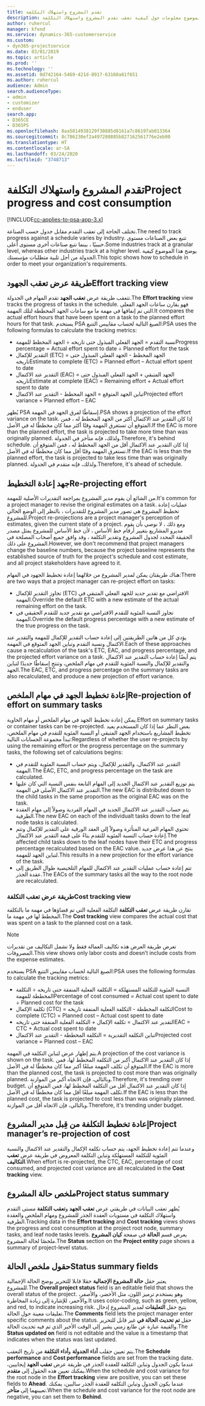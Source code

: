 ```yaml
---
title: تقدم المشروع واستهلاك التكلفة‬
description: يقدم هذا الموضوع معلومات حول كيفية تعقب تقدم المشروع واستهلاك التكلفة.
author: ruhercul
manager: kfend
ms.service: dynamics-365-customerservice
ms.custom:
- dyn365-projectservice
ms.date: 03/01/2019
ms.topic: article
ms.prod: ''
ms.technology: ''
ms.assetid: 0d742164-5469-421d-8917-63160a81f651
ms.author: ruhercul
audience: Admin
search.audienceType:
- admin
- customizer
- enduser
search.app:
- D365CE
- D365PS
ms.openlocfilehash: 8aa5814938129f30885d8161a7c86197ab013364
ms.sourcegitcommit: 8c786230ef2a497280885b827162561776e2eb00
ms.translationtype: HT
ms.contentlocale: ar-SA
ms.lasthandoff: 03/24/2020
ms.locfileid: "3748713"
---
```

# <a name="project-progress-and-cost-consumption"></a><span data-ttu-id="a8bf9-103">تقدم المشروع واستهلاك التكلفة‬</span><span class="sxs-lookup"><span data-stu-id="a8bf9-103">Project progress and cost consumption</span></span>

[!INCLUDE[cc-applies-to-psa-app-3.x](../includes/cc-applies-to-psa-app-3x.md)]

<span data-ttu-id="a8bf9-104">تختلف الحاجة إلى تعقب التقدم مقابل جدول حسب الصناعة.</span><span class="sxs-lookup"><span data-stu-id="a8bf9-104">The need to track progress against a schedule varies by industry.</span></span> <span data-ttu-id="a8bf9-105">تتبع بعض الصناعات مستوى حبيبيًا ، بينما تتبع صناعات أخرى مستوى أعلى.</span><span class="sxs-lookup"><span data-stu-id="a8bf9-105">Some industries track at a granular level, whereas other industries track at a higher level.</span></span> <span data-ttu-id="a8bf9-106">يوضح هذا الموضوع كيفية الجدولة من أجل تلبية متطلبات مؤسستك.</span><span class="sxs-lookup"><span data-stu-id="a8bf9-106">This topic shows how to schedule in order to meet your organization's requirements.</span></span>

## <a name="effort-tracking-view"></a><span data-ttu-id="a8bf9-107">طريقة عرض تعقب الجهود</span><span class="sxs-lookup"><span data-stu-id="a8bf9-107">Effort tracking view</span></span>

<span data-ttu-id="a8bf9-108">تتعقب طريقة عرض **تعقب الجهد** تقدم المهام في الجدولة.</span><span class="sxs-lookup"><span data-stu-id="a8bf9-108">The **Effort tracking** view tracks the progress of tasks in the schedule.</span></span> <span data-ttu-id="a8bf9-109">فهو يقارن ساعات الجهد الفعلي التي تم إنفاقها في مهمة ما مع ساعات الجهد المخططة لتلك المهمة.</span><span class="sxs-lookup"><span data-stu-id="a8bf9-109">It compares the actual effort hours that have been spent on a task to the planned effort hours for that task.</span></span> <span data-ttu-id="a8bf9-110">يستخدم PSA الصيغ التالية لحساب مقاييس التتبع:</span><span class="sxs-lookup"><span data-stu-id="a8bf9-110">PSA uses the following formulas to calculate the tracking metrics:</span></span>

- <span data-ttu-id="a8bf9-111">نسبة التقدم = الجهد الفعلي المبذول حتى تاريخه ÷ الجهد المخطط للمهمة</span><span class="sxs-lookup"><span data-stu-id="a8bf9-111">Progress percentage = Actual effort spent to date ÷ Planned effort for the task</span></span> 
- <span data-ttu-id="a8bf9-112">التقدير للإكمال (ETC) = الجهد المخطط - الجهد الفعلي المبذول حتى تاريخه</span><span class="sxs-lookup"><span data-stu-id="a8bf9-112">Estimate to complete (ETC) = Planned effort – Actual effort spent to date</span></span> 
- <span data-ttu-id="a8bf9-113">التقدير عند الاكتمال (EAC) = الجهد المتبقي + الجهد الفعلي المبذول حتى تاريخه</span><span class="sxs-lookup"><span data-stu-id="a8bf9-113">Estimate at complete (EAC) = Remaining effort + Actual effort spent to date</span></span> 
- <span data-ttu-id="a8bf9-114">تباين الجهد المتوقع = الجهد المخطط - التقدير عند الاكتمال</span><span class="sxs-lookup"><span data-stu-id="a8bf9-114">Projected effort variance = Planned effort – EAC</span></span>

<span data-ttu-id="a8bf9-115">يُظهر PSA إسقاطًا لفرق الجهد في المهمة.</span><span class="sxs-lookup"><span data-stu-id="a8bf9-115">PSA shows a projection of the effort variance on the task.</span></span> <span data-ttu-id="a8bf9-116">إذا كان التقدير عند الاكتمال أكثر من الجهد المخطط له ، فمن المتوقع أن تستغرق المهمة وقتًا أكثر مما كان مخططًا له في الأصل.</span><span class="sxs-lookup"><span data-stu-id="a8bf9-116">If the EAC is more than the planned effort, the task is projected to take more time than was originally planned.</span></span> <span data-ttu-id="a8bf9-117">ولذلك، فإنه متأخر في الجدولة.</span><span class="sxs-lookup"><span data-stu-id="a8bf9-117">Therefore, it's behind schedule.</span></span> <span data-ttu-id="a8bf9-118">إذا كان التقدير عند الاكتمال أقل من الجهد المخطط له ، فمن المتوقع أن تستغرق المهمة وقتًا أقل مما كان مخططًا له في الأصل.</span><span class="sxs-lookup"><span data-stu-id="a8bf9-118">If the EAC is less than the planned effort, the task is projected to take less time than was originally planned.</span></span> <span data-ttu-id="a8bf9-119">ولذلك، فإنه متقدم في الجدولة.</span><span class="sxs-lookup"><span data-stu-id="a8bf9-119">Therefore, it's ahead of schedule.</span></span>

## <a name="re-projecting-effort"></a><span data-ttu-id="a8bf9-120">جهد إعادة التخطيط</span><span class="sxs-lookup"><span data-stu-id="a8bf9-120">Re-projecting effort</span></span>

<span data-ttu-id="a8bf9-121">من الشائع أن يقوم مدير المشروع بمراجعة التقديرات الأصلية للمهمة.</span><span class="sxs-lookup"><span data-stu-id="a8bf9-121">It's common for a project manager to revise the original estimates on a task.</span></span> <span data-ttu-id="a8bf9-122">عمليات إعادة تخطيط المشروع هي تصور مدير المشروع للتقديرات ، بالنظر إلى الوضع الحالي للمشروع.</span><span class="sxs-lookup"><span data-stu-id="a8bf9-122">Project re-projections are a project manager's perception of estimates, given the current state of a project.</span></span> <span data-ttu-id="a8bf9-123">ومع ذلك ، لا نوصي بأن يقوم مديرو المشاريع بتغيير أرقام خط الأساس ، لأن خط الأساس للمشروع يمثل مصدر الحقيقة المحدد لجدول المشروع وتقدير التكلفة ، وقد وافق جميع أصحاب المصلحة في المشروع على ذلك.</span><span class="sxs-lookup"><span data-stu-id="a8bf9-123">However, we don't recommend that project managers change the baseline numbers, because the project baseline represents the established source of truth for the project's schedule and cost estimate, and all project stakeholders have agreed to it.</span></span>

<span data-ttu-id="a8bf9-124">هناك طريقتان يمكن لمدير المشروع من خلالهما إعادة تخطيط الجهود في المهام:</span><span class="sxs-lookup"><span data-stu-id="a8bf9-124">There are two ways that a project manager can re-project effort on tasks:</span></span>

- <span data-ttu-id="a8bf9-125">تجاوز التقدير للإكمال (ETC) الافتراضي مع تقدير جديد للجهد الفعلي المتبقي في المهمة.</span><span class="sxs-lookup"><span data-stu-id="a8bf9-125">Override the default ETC with a new estimate of the actual remaining effort on the task.</span></span> 
- <span data-ttu-id="a8bf9-126">تجاوز النسبة المئوية للتقدم الافتراضي مع تقدير جديد للتقدم الحقيقي في المهمة.</span><span class="sxs-lookup"><span data-stu-id="a8bf9-126">Override the default progress percentage with a new estimate of the true progress on the task.</span></span>

<span data-ttu-id="a8bf9-127">يؤدي كل من هاتين الطريقتين إلى إعادة حساب التقدير للإكمال للمهمة والتقدير عند الاكتمال ونسبة التقدم وتباين الجهد المتوقع في المهمة.</span><span class="sxs-lookup"><span data-stu-id="a8bf9-127">Each of these approaches cause a recalculation of the task's ETC, EAC, and progress percentage, and the projected effort variance on a task.</span></span> <span data-ttu-id="a8bf9-128">يتم أيضًا إعادة حساب التقدير عند الاكتمال والتقدير للإكمال والنسبة المئوية للتقدم في مهام الملخص، وتنتج إسقاطًا جديدًا لتباين الجهد.</span><span class="sxs-lookup"><span data-stu-id="a8bf9-128">The EAC, ETC, and progress percentage on the summary tasks are also recalculated, and produce a new projection of effort variance.</span></span>

## <a name="re-projection-of-effort-on-summary-tasks"></a><span data-ttu-id="a8bf9-129">إعادة تخطيط الجهد في مهام الملخص</span><span class="sxs-lookup"><span data-stu-id="a8bf9-129">Re-projection of effort on summary tasks</span></span>

<span data-ttu-id="a8bf9-130">يمكن إعادة تخطيط الجهد في مهام الملخص أو مهام الحاوية.</span><span class="sxs-lookup"><span data-stu-id="a8bf9-130">Effort on summary tasks or container tasks can be re-projected.</span></span> <span data-ttu-id="a8bf9-131">بغض النظر عما إذا كان المستخدم يعيد تخطيط المشاريع باستخدام الجهد المتبقي أو النسبة المئوية للتقدم في مهام الملخص، تبدأ مجموعة الحسابات التالية:</span><span class="sxs-lookup"><span data-stu-id="a8bf9-131">Regardless of whether the user re-projects by using the remaining effort or the progress percentage on the summary tasks, the following set of calculations begins:</span></span>

- <span data-ttu-id="a8bf9-132">التقدير عند الاكتمال، والتقدير للإكمال، ويتم حساب النسبة المئوية للتقدم في المهمة.</span><span class="sxs-lookup"><span data-stu-id="a8bf9-132">The EAC, ETC, and progress percentage on the task are calculated.</span></span>
- <span data-ttu-id="a8bf9-133">يتم توزيع التقدير عند الاكتمال الجديد إلى المهام التابعة بنفس النسبة التي كان عليها التقدير عند الاكتمال الأصلي في المهمة.</span><span class="sxs-lookup"><span data-stu-id="a8bf9-133">The new EAC is distributed down to the child tasks in the same proportion as the original EAC was on the task.</span></span>
- <span data-ttu-id="a8bf9-134">يتم حساب التقدير عند الاكتمال الجديد في المهام الفردية وصولاً إلى مهام العقدة الطرفية.</span><span class="sxs-lookup"><span data-stu-id="a8bf9-134">The new EAC on each of the individualt tasks down to the leaf node tasks is calculated.</span></span> 
- <span data-ttu-id="a8bf9-135">تحتوي المهام الفرعية المتأثرة وصولاً إلى العقد الورقية على التقدير للإكمال وتتم إعادة حساب النسبة المئوية للتقدم بناءً على قيمة التقدير عند الاكتمال.</span><span class="sxs-lookup"><span data-stu-id="a8bf9-135">The affected child tasks down to the leaf nodes have their ETC and progress percentage recalculated based on the EAC value.</span></span> <span data-ttu-id="a8bf9-136">ينتج عن هذا عرض جديد لتباين الجهد للمهمة.</span><span class="sxs-lookup"><span data-stu-id="a8bf9-136">This results in a new projection for the effort variance of the task.</span></span> 
- <span data-ttu-id="a8bf9-137">تتم إعادة حساب عمليات التقدير عند الاكتمال للمهام التلخيصية طوال الطريق إلى عقدة الجذر.</span><span class="sxs-lookup"><span data-stu-id="a8bf9-137">The EACs of the summary tasks all the way to the root node are recalculated.</span></span>

### <a name="cost-tracking-view"></a><span data-ttu-id="a8bf9-138">طريقة عرض تعقب التكلفة</span><span class="sxs-lookup"><span data-stu-id="a8bf9-138">Cost tracking view</span></span> 

<span data-ttu-id="a8bf9-139">تقارن طريقة عرض **تعقب التكلفة** التكلفة الفعلية التي تم قضاؤها في مهمة ما بالتكلفة المخطط لها في مهمة ما.</span><span class="sxs-lookup"><span data-stu-id="a8bf9-139">The **Cost tracking** view compares the actual cost that was spent on a task to the planned cost on a task.</span></span> 

> [!NOTE]
> <span data-ttu-id="a8bf9-140">تعرض طريقة العرض هذه تكاليف العمالة فقط ولا تشمل التكاليف من تقديرات المصروفات.</span><span class="sxs-lookup"><span data-stu-id="a8bf9-140">This view shows only labor costs and doesn’t include costs from the expense estimates.</span></span> 

<span data-ttu-id="a8bf9-141">يستخدم PSA الصيغ التالية لحساب مقاييس التتبع:</span><span class="sxs-lookup"><span data-stu-id="a8bf9-141">PSA uses the following formulas to calculate the tracking metrics:</span></span>

- <span data-ttu-id="a8bf9-142">النسبة المئوية للتكلفة المستهلكة = التكلفة الفعلية المنفقة حتى تاريخه ÷ التكلفة المخططة للمهمة</span><span class="sxs-lookup"><span data-stu-id="a8bf9-142">Percentage of cost consumed = Actual cost spent to date ÷ Planned cost for the task</span></span>
- <span data-ttu-id="a8bf9-143">تكلفة الإكمال (CTC) = التكلفة المخططة - التكلفة الفعلية المنفقة تاريخه</span><span class="sxs-lookup"><span data-stu-id="a8bf9-143">Cost to complete (CTC) = Planned cost – Actual cost spent to date</span></span>
- <span data-ttu-id="a8bf9-144">التقدير عند الاكتمال = تكلفة الإكمال + التكلفة الفعلية المنفقة حتى تاريخه</span><span class="sxs-lookup"><span data-stu-id="a8bf9-144">EAC = CTC + Actual cost spent to date</span></span>
- <span data-ttu-id="a8bf9-145">تباين التكلفة التقديرية = التكلفة المخططة - التقدير عند الاكتمال</span><span class="sxs-lookup"><span data-stu-id="a8bf9-145">Projected cost variance = Planned cost – EAC</span></span>

<span data-ttu-id="a8bf9-146">يتم إظهار عرض لتباين التكلفة في المهمة.</span><span class="sxs-lookup"><span data-stu-id="a8bf9-146">A projection of the cost variance is shown on the task.</span></span> <span data-ttu-id="a8bf9-147">إذا كان التقدير عند الاكتمال أكبر من التكلفة المخطط لها، فمن المتوقع أن تكلف المهمة مبلغًا أكبر مما كان مخططًا له في الأصل.</span><span class="sxs-lookup"><span data-stu-id="a8bf9-147">If the EAC is more than the planned cost, the task is projected to cost more than was originally planned.</span></span> <span data-ttu-id="a8bf9-148">وبالتالي، فإن الاتجاه أكبر من الموازنة.</span><span class="sxs-lookup"><span data-stu-id="a8bf9-148">Therefore, it's trending over budget.</span></span> <span data-ttu-id="a8bf9-149">إذا كان التقدير عند الاكتمال أقل من التكلفة المخطط لها، فمن المتوقع أن تكلف المهمة مبلغًا أقل مما كان مخططًا له في الأصل.</span><span class="sxs-lookup"><span data-stu-id="a8bf9-149">If the EAC is less than the planned cost, the task is projected to cost less than was originally planned.</span></span> <span data-ttu-id="a8bf9-150">وبالتالي، فإن الاتجاه أقل من الموازنة.</span><span class="sxs-lookup"><span data-stu-id="a8bf9-150">Therefore, it's trending under budget.</span></span>

## <a name="project-managers-re-projection-of-cost"></a><span data-ttu-id="a8bf9-151">إعادة تخطيط التكلفة من قِبل مدير المشروع</span><span class="sxs-lookup"><span data-stu-id="a8bf9-151">Project manager’s re-projection of cost</span></span>

<span data-ttu-id="a8bf9-152">وعندما تتم إعادة تخطيط الجهد، يتم حساب تكلفة الإكمال والتقدير عند الاكتمال والنسبة المئوية للتكلفة المستهلكة وتباين التكلفة المعروض في طريقة عرض **تعقب التكاليف**.</span><span class="sxs-lookup"><span data-stu-id="a8bf9-152">When effort is re-projected, the CTC, EAC, percentage of cost consumed, and projected cost variance are all recalculated in the **Cost tracking** view.</span></span>

## <a name="project-status-summary"></a><span data-ttu-id="a8bf9-153">ملخص حالة المشروع</span><span class="sxs-lookup"><span data-stu-id="a8bf9-153">Project status summary</span></span>

<span data-ttu-id="a8bf9-154">يُظهر تعقب البيانات في طريقتي عرض **تعقب الجهد** و**تعقب التكلفة** مستى التقدم واستهلاك التكلفة في مستويات العقدة الجذر للمشروع ومهام الملخص والعقدة الطرفية.</span><span class="sxs-lookup"><span data-stu-id="a8bf9-154">Tracking data in the **Effort tracking** and **Cost tracking** views shows the progress and cost consumption at the project root node, summary tasks, and leaf node tasks levels.</span></span> <span data-ttu-id="a8bf9-155">يعرض قسم **الحالة** في صفحة **كيان المشروع** ملخصًا لحالة المشروع.</span><span class="sxs-lookup"><span data-stu-id="a8bf9-155">The **Status** section on the **Project entity** page shows a summary of project-level status.</span></span>

## <a name="status-summary-fields"></a><span data-ttu-id="a8bf9-156">حقول ملخص الحالة</span><span class="sxs-lookup"><span data-stu-id="a8bf9-156">Status summary fields</span></span>

<span data-ttu-id="a8bf9-157">يعتبر حقل **حالة المشروع الإجمالية** حقلا قابلا للتحرير يوضح الحالة الإجمالية للمشروع.</span><span class="sxs-lookup"><span data-stu-id="a8bf9-157">The **Overall project status** field is an editable field that shows the overall status of the project.</span></span> <span data-ttu-id="a8bf9-158">وهو يستخدم ترميز اللون، مثل الأخضر، والأصفر، والأحمر، للإشارة إلى زيادة المخاطرة.</span><span class="sxs-lookup"><span data-stu-id="a8bf9-158">It uses color-coding, such as green, yellow, and red, to indicate increasing risk.</span></span> <span data-ttu-id="a8bf9-159">يتيح حقل **التعليقات** لمدير المشروع إدخال تعليقات معينة حول الحالة.</span><span class="sxs-lookup"><span data-stu-id="a8bf9-159">The **Comments** field lets the project manager enter specific comments about the status.</span></span> <span data-ttu-id="a8bf9-160">حقل **تم تحديث الحالة في‬** غير قابل للتحرير والقيمة عبارة عن طابع زمني يشير إلى الوقت الأخير الذي تم فيه تحديث الحالة.</span><span class="sxs-lookup"><span data-stu-id="a8bf9-160">The **Status updated on** field is not editable and the value is a timestamp that indicates when the status was last updated.</span></span>

<span data-ttu-id="a8bf9-161">يتم تعيين حقلب **أداء الجدولة** و**أداء التكلفة** من تاريخ التعقب.</span><span class="sxs-lookup"><span data-stu-id="a8bf9-161">The **Schedule performance** and **Cost performance** fields are set from the tracking date.</span></span> <span data-ttu-id="a8bf9-162">عندما يكون الجدول وتباين التكلفة للعقدة الجذر في طريقة عرض **تعقب الجهد** إيجابيين، يمكنك تعيين هذه الحقول إلى **متقدم**.</span><span class="sxs-lookup"><span data-stu-id="a8bf9-162">When the schedule and cost variance for the root node in the **Effort tracking** view are positive, you can set these fields to **Ahead**.</span></span> <span data-ttu-id="a8bf9-163">عندما يكون الجدول وتباين التكلفة للعقدة الجذر سالبين، يمكنك تعيينهما إلى **متأخر**.</span><span class="sxs-lookup"><span data-stu-id="a8bf9-163">When the schedule and cost variance for the root node are negative, you can set them to **Behind**.</span></span>
